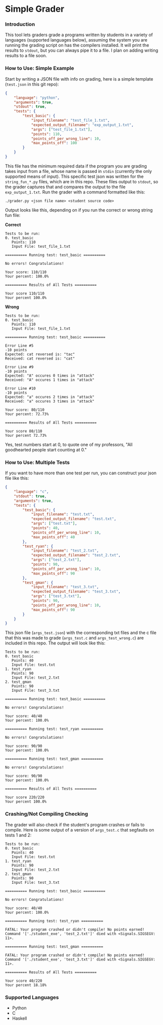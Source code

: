 # Simple Grader
### Introduction
This tool lets graders grade a programs written by students in a variety of languages (supported languages below), assuming the system you are running the grading script on has the compilers installed. It will print the results to `stdout`, but you can always pipe it to a file. I plan on adding writing results to a file soon. 
### How to Use: Simple Example
Start by writing a JSON file with info on grading, here is a simple template (`test.json` in this git repo):  
```json
{
    "language": "python",
    "arguments": true,
    "stdout": true,
    "tests": {
        "test_basic": {
            "input_filename": "test_file_1.txt",
            "expected_output_filename": "exp_output_1.txt",
            "args": ["test_file_1.txt"],
            "points": 110,
            "points_off_per_wrong_line": 10,
            "max_points_off": 100
        }
    }
}
```
This file has the minimum required data if the program you are grading takes input from a file, whose name is passed in `stdin` (currently the only supported means of input). This specific test json was written for the `string_fun_*.py` files, which are in this repo. These files output to `stdout`, so the grader captures that and compares the output to the file `exp_output_1.txt`. Run the grader with a command formatted like this:  
```
./grader.py <json file name> <student source code>
```  
Output looks like this, depending on if you run the correct or wrong string fun file:  
 
**Correct**
```
Tests to be run:
0. test_basic
   Points: 110
   Input File: test_file_1.txt

========== Running test: test_basic ==========

No errors! Congratulations!

Your score: 110/110
Your percent: 100.0%

========== Results of All Tests ==========

Your score 110/110
Your percent 100.0%
```
**Wrong**
```
Tests to be run:
0. test_basic
   Points: 110
   Input File: test_file_1.txt

========== Running test: test_basic ==========

Error Line #5
-10 points
Expected: cat reversed is: "tac"
Received: cat reversed is: "cat"

Error Line #9
-10 points
Expected: "A" occures 0 times in "attack"
Received: "A" occures 1 times in "attack"

Error Line #10
-10 points
Expected: "a" occures 2 times in "attack"
Received: "a" occures 3 times in "attack"

Your score: 80/110
Your percent: 72.73%

========== Results of All Tests ==========

Your score 80/110
Your percent 72.73%
```  
Yes, test numbers start at 0, to quote one of my professors, "All goodhearted people start counting at 0."  
### How to Use: Multiple Tests
If you want to have more than one test per run, you can construct your json file like this:  
```json
{
    "language": "c", 
    "stdout": true,
    "arguments": true,  
    "tests": {
        "test_basic": {
            "input_filename": "test.txt",
            "expected_output_filename": "test.txt",
            "args": ["test.txt"],
            "points": 40,
            "points_off_per_wrong_line": 10,
            "max_points_off": 40
        },
        "test_ryan": {
            "input_filename": "test_2.txt",
            "expected_output_filename": "test_2.txt",
            "args": ["test_2.txt"],
            "points": 90,
            "points_off_per_wrong_line": 10,
            "max_points_off": 90
        },
        "test_gman": {
            "input_filename": "test_3.txt",
            "expected_output_filename": "test_3.txt",
            "args": ["test_3.txt"],
            "points": 90,
            "points_off_per_wrong_line": 10,
            "max_points_off": 90
        }
    }
}
```
This json file (`args_test.json`) with the corresponding txt files and the c file that this was made to grade (`args_test.c` and `args_test_wrong.c`) are included in this repo. The output will look like this: 
```
Tests to be run:
0. test_basic
   Points: 40
   Input File: test.txt
1. test_ryan
   Points: 90
   Input File: test_2.txt
2. test_gman
   Points: 90
   Input File: test_3.txt

========== Running test: test_basic ==========

No errors! Congratulations!

Your score: 40/40
Your percent: 100.0%

========== Running test: test_ryan ==========

No errors! Congratulations!

Your score: 90/90
Your percent: 100.0%

========== Running test: test_gman ==========

No errors! Congratulations!

Your score: 90/90
Your percent: 100.0%

========== Results of All Tests ==========

Your score 220/220
Your percent 100.0%
```
### Crashing/Not Compiling Checking
The grader will also check if the student's program crashes or fails to compile. Here is some output of a version of `args_test.c` that segfaults on tests 1 and 2: 
```
Tests to be run:
0. test_basic
   Points: 40
   Input File: test.txt
1. test_ryan
   Points: 90
   Input File: test_2.txt
2. test_gman
   Points: 90
   Input File: test_3.txt

========== Running test: test_basic ==========

No errors! Congratulations!

Your score: 40/40
Your percent: 100.0%

========== Running test: test_ryan ==========

FATAL: Your program crashed or didn't compile! No points earned!
Command '['./student_exe', 'test_2.txt']' died with <Signals.SIGSEGV: 11>.

========== Running test: test_gman ==========

FATAL: Your program crashed or didn't compile! No points earned!
Command '['./student_exe', 'test_3.txt']' died with <Signals.SIGSEGV: 11>.

========== Results of All Tests ==========

Your score 40/220
Your percent 18.18%
```
### Supported Languages
* Python
* C
* Haskell